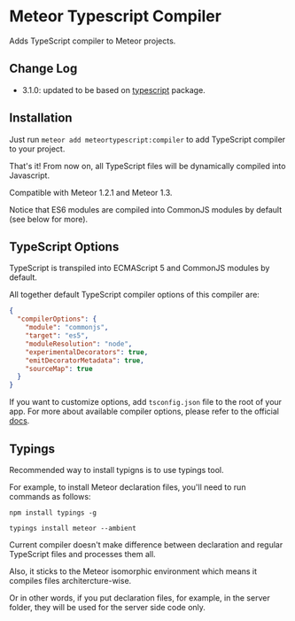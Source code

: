 # Meteor Typescript Compiler

Adds TypeScript compiler to Meteor projects.

## Change Log

 * 3.1.0: updated to be based on [typescript](https://github.com/barbatus/typescript) package.

## Installation

Just run `meteor add meteortypescript:compiler` to add TypeScript compiler to your project.

That's it! From now on, all TypeScript files will be dynamically compiled into Javascript.

Compatible with Meteor 1.2.1 and Meteor 1.3.

Notice that ES6 modules are compiled into CommonJS modules by default (see below for more).

## TypeScript Options

TypeScript is transpiled into ECMAScript 5 and CommonJS modules by default.

All together default TypeScript compiler options of this compiler are:

````json
{
  "compilerOptions": {
    "module": "commonjs",
    "target": "es5",
    "moduleResolution": "node",
    "experimentalDecorators": true,
    "emitDecoratorMetadata": true,
    "sourceMap": true
  }
}
````

If you want to customize options, add `tsconfig.json` file to the root of your app.
For more about available compiler options, please refer to the official [docs](http://www.typescriptlang.org/docs/handbook/compiler-options.html).

## Typings

Recommended way to install typigns is to use typings tool.

For example, to install Meteor declaration files, you'll need to run commands as follows:

````
npm install typings -g

typings install meteor --ambient
````

Current compiler doesn't make difference between declaration and regular TypeScript files and processes them all.

Also, it sticks to the Meteor isomorphic environment which means it compiles files architercture-wise.

Or in other words, if you put declaration files, for example, in the server folder, they will be used for the server side code only.
